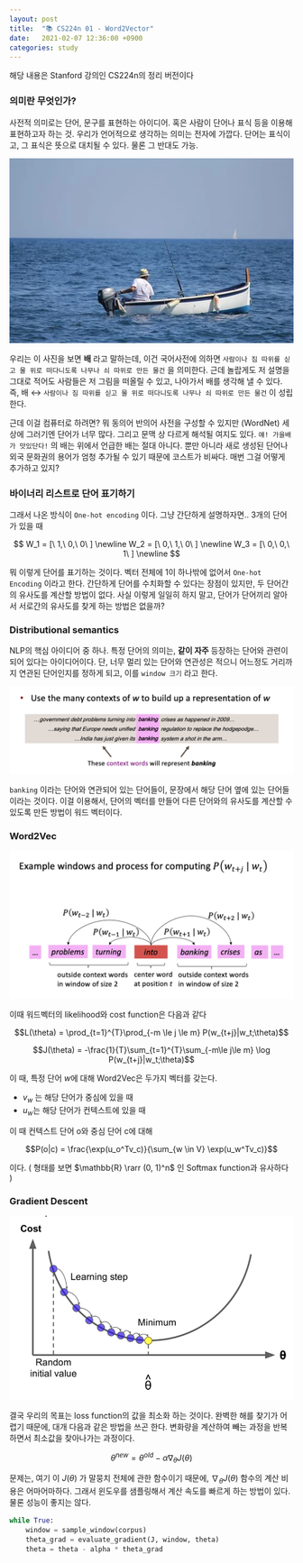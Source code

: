 ```yaml
---
layout: post
title:  "📚 CS224n 01 - Word2Vector"
date:   2021-02-07 12:36:00 +0900
categories: study
---
```



해당 내용은 Stanford 강의인 CS224n의 정리 버전이다

### 의미란 무엇인가?

사전적 의미로는 단어, 문구를 표현하는 아이디어. 혹은 사람이 단어나 표식 등을 이용해 표현하고자 하는 것. 우리가 언어적으로 생각하는 의미는 전자에 가깝다. 단어는 표식이고, 그 표식은 뜻으로 대치될 수 있다. 물론 그 반대도 가능.

![/assets/images/cs224n-1/boat.webp](/assets/images/cs224n-1/boat.webp)

우리는 이 사진을 보면 **배** 라고 말하는데, 이건 국어사전에 의하면 `사람이나 짐 따위를 싣고 물 위로 떠다니도록 나무나 쇠 따위로 만든 물건` 을 의미한다. 근데 놀랍게도 저 설명을 그대로 적어도 사람들은 저 그림을 떠올릴 수 있고, 나아가서 배를 생각해 낼 수 있다. 즉, 배 ↔ `사람이나 짐 따위를 싣고 물 위로 떠다니도록 나무나 쇠 따위로 만든 물건` 이 성립한다.

근데 이걸 컴퓨터로 하려면? 뭐 동의어 반의어 사전을 구성할 수 있지만 (WordNet) 세상에 그러기엔 단어가 너무 많다. 그리고 문맥 상 다르게 해석될 여지도 있다. `얘! 가을배가 맛있단다!` 의 배는 위에서 언급한 배는 절대 아니다. 뿐만 아니라 새로 생성된 단어나 외국 문화권의 용어가 엄청 추가될 수 있기 때문에 코스트가 비싸다. 매번 그걸 어떻게 추가하고 있지?

### 바이너리 리스트로 단어 표기하기

그래서 나온 방식이 `One-hot encoding` 이다. 그냥 간단하게 설명하자면.. 3개의 단어가 있을 때

$$
W_1 = [\ 1,\ 0,\ 0\ ] \newline
W_2 = [\ 0,\ 1,\ 0\ ] \newline
W_3 = [\ 0,\ 0,\ 1\ ] \newline
$$

뭐 이렇게 단어를 표기하는 것이다. 벡터 전체에 1이 하나밖에 없어서 `One-hot Encoding` 이라고 한다. 간단하게 단어를 수치화할 수 있다는 장점이 있지만, 두 단어간의 유사도를 계산할 방법이 없다. 사실 이렇게 일일히 하지 말고, 단어가 단어끼리 알아서 서로간의 유사도를 찾게 하는 방법은 없을까? 

### Distributional semantics

NLP의 핵심 아이디어 중 하나. 특정 단어의 의미는, **같이 자주** 등장하는 단어와 관련이 되어 있다는 아이디어이다. 단, 너무 멀리 있는 단어와 연관성은 적으니 어느정도 거리까지 연관된 단어인지를 정하게 되고, 이를 `window 크기` 라고 한다.  

![/assets/images/cs224n-1/2.png](/assets/images/cs224n-1/2.png)

`banking` 이라는 단어와 연관되어 있는 단어들이, 문장에서 해당 단어 옆에 있는 단어들이라는 것이다. 이걸 이용해서, 단어의 벡터를 만들어 다른 단어와의 유사도를 계산할 수 있도록 만든 방법이 워드 벡터이다. 

### Word2Vec

![/assets/images/cs224n-1/3.png](/assets/images/cs224n-1/3.png)

이때 워드벡터의 likelihood와 cost function은 다음과 같다

$$L(\theta) = \prod_{t=1}^{T}\prod_{-m \le j \le m} P(w_{t+j}|w_t;\theta)$$

$$J(\theta) = -\frac{1}{T}\sum_{t=1}^{T}\sum_{-m\le j\le m} \log P(w_{t+j}|w_t;\theta)$$

이 때, 특정 단어 $w$에 대해 Word2Vec은 두가지 벡터를 갖는다.

- $v_w$ 는 해당 단어가 중심에 있을 때
- $u_w$는 해당 단어가 컨텍스트에 있을 때

이 때 컨텍스트 단어 o와 중심 단어 c에 대해

$$P(o|c) = \frac{\exp(u_o^Tv_c)}{\sum_{w \in V} \exp(u_w^Tv_c)}$$

이다. ( 형태를 보면 $\mathbb{R} \rarr (0, 1)^n$  인 Softmax function과 유사하다 )

### Gradient Descent

![/assets/images/cs224n-1/4.png](/assets/images/cs224n-1/4.png)


결국 우리의 목표는 loss function의 값을 최소화 하는 것이다. 완벽한 해를 찾기가 어렵기 때문에, 대개 다음과 같은 방법을 쓰곤 한다. 변화량을 계산하여 빼는 과정을 반복하면서 최소값을 찾아나가는 과정이다.

$$\theta^{new} = \theta^{old} - \alpha \nabla_{\theta}J(\theta)$$

문제는, 여기 이 $J(\theta)$ 가 말뭉치 전체에 관한 함수이기 때문에, $\nabla_{\theta}J(\theta)$ 함수의 계산 비용은 어마어마하다. 그래서 윈도우를 샘플링해서 계산 속도를 빠르게 하는 방법이 있다. 물론 성능이 좋지는 않다.

```python
while True:
	window = sample_window(corpus)
	theta_grad = evaluate_gradient(J, window, theta)
	theta = theta - alpha * theta_grad
```